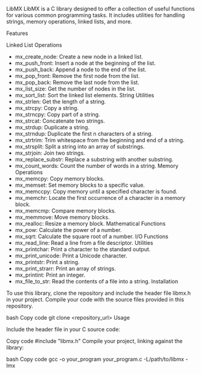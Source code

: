 LibMX
LibMX is a C library designed to offer a collection of useful functions for various common programming tasks. It includes utilities for handling strings, memory operations, linked lists, and more.

Features

Linked List Operations 
- mx_create_node: Create a new node in a linked list.
- mx_push_front: Insert a node at the beginning of the list.
- mx_push_back: Append a node to the end of the list.
- mx_pop_front: Remove the first node from the list.
- mx_pop_back: Remove the last node from the list.
- mx_list_size: Get the number of nodes in the list.
- mx_sort_list: Sort the linked list elements.
String Utilities
- mx_strlen: Get the length of a string.
- mx_strcpy: Copy a string.
- mx_strncpy: Copy part of a string.
- mx_strcat: Concatenate two strings.
- mx_strdup: Duplicate a string.
- mx_strndup: Duplicate the first n characters of a string.
- mx_strtrim: Trim whitespace from the beginning and end of a string.
- mx_strsplit: Split a string into an array of substrings.
- mx_strjoin: Join two strings.
- mx_replace_substr: Replace a substring with another substring.
- mx_count_words: Count the number of words in a string.
Memory Operations
- mx_memcpy: Copy memory blocks.
- mx_memset: Set memory blocks to a specific value.
- mx_memccpy: Copy memory until a specified character is found.
- mx_memchr: Locate the first occurrence of a character in a memory block.
- mx_memcmp: Compare memory blocks.
- mx_memmove: Move memory blocks.
- mx_realloc: Resize a memory block.
Mathematical Functions
- mx_pow: Calculate the power of a number.
- mx_sqrt: Calculate the square root of a number.
I/O Functions
- mx_read_line: Read a line from a file descriptor.
Utilities
- mx_printchar: Print a character to the standard output.
- mx_print_unicode: Print a Unicode character.
- mx_printstr: Print a string.
- mx_print_strarr: Print an array of strings.
- mx_printint: Print an integer.
- mx_file_to_str: Read the contents of a file into a string.
Installation

To use this library, clone the repository and include the header file libmx.h in your project. Compile your code with the source files provided in this repository.

bash
Copy code
git clone <repository_url>
Usage

Include the header file in your C source code:

Copy code
#include "libmx.h"
Compile your project, linking against the library:

bash
Copy code
gcc -o your_program your_program.c -L/path/to/libmx -lmx

